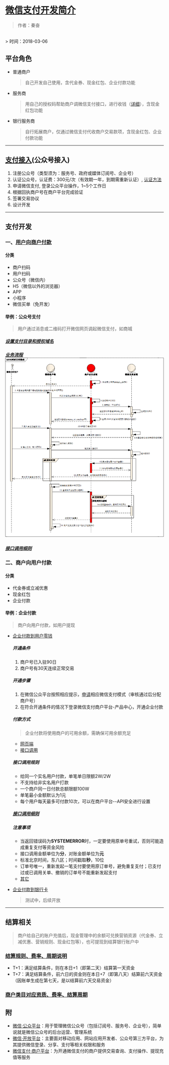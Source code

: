# **[微信支付开发简介](https://pay.weixin.qq.com/wiki/doc/api/index.html)**
> 作者：秦奋
<br />
> 时间：2018-03-06

## 平台角色
  - 普通商户 
    > 自己开发自己使用，含代金券、现金红包、企业付款功能

  - 服务商
    > 用自己的授权码帮助商户调微信支付接口，进行收钱（[详细](https://www.zhihu.com/question/47965204)），含现金红包功能

  - 银行服务商
    > 自行拓展商户，仅通过微信支付代收商户交易款项，含现金红包、企业付款功能

---

## [支付接入](https://pay.weixin.qq.com/guide/index.shtml)(公众号接入)
  1. 注册公众号（类型须为：服务号、政府或媒体订阅号、企业号）
  2. 认证公众号，认证费：300元/次（有效期一年，到期需重新认证）, [认证方法](http://kf.qq.com/product/weixinmp.html#hid=97)
  3. 申请微信支付, 登录公众平台操作，1~5个工作日
  4. 根据回执商户号在商户平台完成验证
  5. 签署交易协议
  6. 设计开发

---

## 支付开发

### **一、[用户向商户付款](https://pay.weixin.qq.com/wiki/doc/api/index.html)**

  #### 分类
  - 商户扫码
  - 用户扫码
  - 公众号（微信内）
  - H5（微信以外的浏览器）
  - APP
  - 小程序
  - 微信买单（免开发）

  #### 举例：公众号支付
  > 用户通过消息或二维码打开微信网页调起微信支付，如商城

  ##### [设置支付目录和授权域名](https://pay.weixin.qq.com/wiki/doc/api/jsapi.php?chapter=7_3)
  ##### [业务流程](https://pay.weixin.qq.com/wiki/doc/api/jsapi.php?chapter=7_4)<br />![业务流程](./gzhzf.png)
  ##### [接口调用细则](https://pay.weixin.qq.com/wiki/doc/api/jsapi.php?chapter=7_7&index=6)
  
### **二、商户向用户付款**

  #### 分类
  - 代金券或立减优惠
  - 现金红包
  - 企业付款

  #### 举例：企业付款
  > 商户向用户付款，如用户提现

  - [企业付款到用户零钱](https://pay.weixin.qq.com/wiki/doc/api/tools/mch_pay.php?chapter=14_1)

    ##### 开通条件
    1. 商户号已入驻90日
    2. 商户号有30天连续正常交易

    ##### 开通步骤
    1. 在微信公众平台按照相应提示，[申请](https://pay.weixin.qq.com/wiki/doc/api/tools/mch_pay.php?chapter=3_1)相应微信支付模式（审核通过后分配商户号）
    2. 在符合开通条件的情况下登录微信支付商户平台-产品中心，开通企业付款

    ##### 付款方式
    > 企业付款将使用商户的可用余额，需确保可用余额充足

    - [网页端](https://pay.weixin.qq.com/wiki/doc/api/tools/mch_pay.php?chapter=14_1)
    - [接口调用](https://pay.weixin.qq.com/wiki/doc/api/tools/mch_pay.php?chapter=14_2)

    ##### 接口调用规则
    - 给同一个实名用户付款，单笔单日限额2W/2W
    - 不支持给非实名用户打款
    - 一个商户同一日付款总额限额100W
    - 单笔最小金额默认为1元
    - 每个用户每天最多可付款10次，可以在商户平台--API安全进行设置

    ##### [接口调用细则](https://pay.weixin.qq.com/wiki/doc/api/tools/mch_pay.php?chapter=14_2)

    ##### 注意事项
    - 当返回错误码为**SYSTEMERROR**时，一定要使用原单号重试，否则可能造成重复支付等资金风险
    - 接口调用金额单位为**分**，对账金额单位为**元**
    - 标准北京时间，东八区；时间戳取**秒**，10位
    - 订单号唯一，重新发起一笔支付要使用原订单号，避免重复支付；已支付过或已调用关单、撤销的订单号不能重新发起支付
    - [其它](https://pay.weixin.qq.com/wiki/doc/api/tools/mch_pay.php?chapter=4_1)
  - [企业付款到银行卡](https://pay.weixin.qq.com/wiki/doc/api/tools/mch_pay.php?chapter=24_1&index=1)
    > 测试中，后续开放


---
## 结算相关
> 商户给自己的账户充值后，现金管理中的余额可兑换营销资源（代金券、立减优惠、营销规则、现金红包等），也可提现到结算银行账户中

  ### [结算规则、费率、周期说明](http://kf.qq.com/faq/140225MveaUz1504092YFjeM.html)
  - T+1：满足结算条件，则在本日+1（即第二天）结算第一天资金
  - T+7：满足结算条件，前六日的资金则在本日+7（即第八天）结算前六天资金（因账单生成在第七天，是以结算前六天交易资金）

  ### [商户类目对应资质、费率、结算周期](http://kf.qq.com/faq/140225MveaUz1501077rEfqI.html)



## 附
- [微信·公众平台](https://mp.weixin.qq.com/)：用于管理微信公众号（包括订阅号、服务号、企业号），简单说就是微信公众号的后台运营、管理系统
- [微信·开放平台](https://open.weixin.qq.com/)：主要面对移动应用、网站应用开发者、公众号第三方平台，为其提供微信登录、分享、支付等相关权限和服务
- [微信支付·商户平台](https://pay.weixin.qq.com/index.php/core/home/login)：为开通微信支付的商户提供交易查询、支付操作、提现充值等服务
